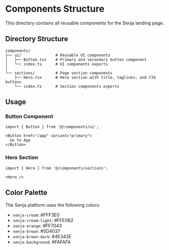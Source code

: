 # Components Structure

This directory contains all reusable components for the Senja landing page.

## Directory Structure

```
components/
├── ui/               # Reusable UI components
│   ├── Button.tsx    # Primary and secondary button component
│   └── index.ts      # UI components exports
│
└── sections/         # Page section components
    ├── Hero.tsx      # Hero section with title, taglines, and CTA buttons
    └── index.ts      # Section components exports
```

## Usage

### Button Component
```tsx
import { Button } from '@/components/ui';

<Button href="/app" variant="primary">
  Go to App
</Button>
```

### Hero Section
```tsx
import { Hero } from '@/components/sections';

<Hero />
```

## Color Palette

The Senja platform uses the following colors:
- `senja-cream`: #FFF3E0
- `senja-cream-light`: #FFE0B2
- `senja-orange`: #FF7043
- `senja-brown`: #5D4037
- `senja-brown-dark`: #4E342E
- `senja-background`: #FAFAFA
